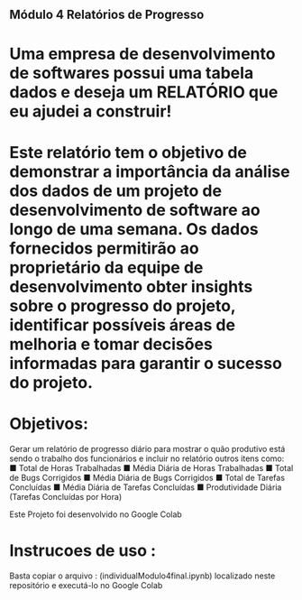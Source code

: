 ## Módulo 4 Relatórios de Progresso

# Uma empresa de desenvolvimento de softwares possui uma tabela dados e deseja um RELATÓRIO que eu ajudei a construir!
# Este relatório tem o objetivo de demonstrar a importância da análise dos dados de um projeto de desenvolvimento de software ao longo de uma semana. Os dados fornecidos permitirão ao proprietário da equipe de desenvolvimento obter insights sobre o progresso do projeto, identificar possíveis áreas de melhoria e tomar decisões informadas para garantir o sucesso do projeto.

# Objetivos:
Gerar um relatório de progresso diário para mostrar o quão produtivo está sendo o trabalho dos funcionários e incluir no relatório outros itens como:
■ Total de Horas Trabalhadas
■ Média Diária de Horas Trabalhadas
■ Total de Bugs Corrigidos
■ Média Diária de Bugs Corrigidos
■ Total de Tarefas Concluídas
■ Média Diária de Tarefas Concluídas
■ Produtividade Diária (Tarefas Concluídas por Hora)

Este Projeto foi desenvolvido no Google Colab 

# Instrucoes de uso :
Basta copiar o arquivo : (individualModulo4final.ipynb)
localizado neste repositório e executá-lo no Google Colab
